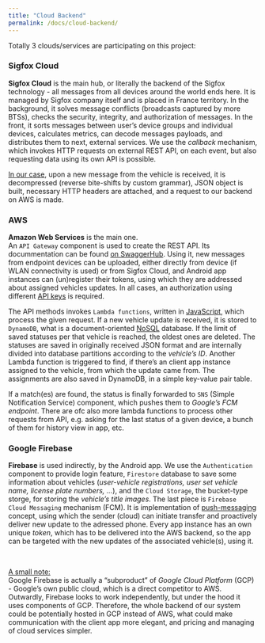 ```yaml
---
title: "Cloud Backend"
permalink: /docs/cloud-backend/
---
```


Totally 3 clouds/services are participating on this project: 

### Sigfox Cloud
**Sigfox Cloud** is the main hub, or literally the backend of the Sigfox technology - all messages from all devices around the world ends here. It is managed by Sigfox company itself and is placed in France territory. In the background, it solves message conflicts (broadcasts captured by more BTSs), checks the security, integrity, and authorization of messages. In the front, it sorts messages between user’s device groups and individual devices, calculates metrics, can decode messages payloads, and distributes them to next, external services. We use the *callback* mechanism, which invokes HTTP requests on external REST API, on each event, but also requesting data using its own API is possible. 

<u>In our case</u>, upon a new message from the vehicle is received, it is decompressed (reverse bite-shifts by custom grammar), JSON object is built, necessary HTTP headers are attached, and a request to our backend on AWS is made.

### AWS
**Amazon Web Services** is the main one.  
An `API Gateway` component is used to create the REST API. Its docummentation can be found <a href="https://app.swaggerhub.com/apis-docs/martin195/EV-IoT-Kit/" target="_blank">on SwaggerHub</a>. Using it, new messages from endpoint devices can be uploaded, either directly from device (if WLAN connectivity is used) or from Sigfox Cloud, and Android app instances can (un)register their tokens, using which they are addressed about assigned vehicles updates. In all cases, an authorization using different <u>API keys</u> is required. 

The API methods invokes `Lambda functions`, written in <u>JavaScript</u>, which process the given request. If a new vehicle update is received, it is stored to `DynamoDB`, what is a document-oriented <u>NoSQL</u> database. If the limit of saved statuses per that vehicle is reached, the oldest ones are deleted. The statuses are saved in originally received JSON format and are internally divided into database partitions according to the *vehicle’s ID*. Another Lambda function is triggered to find, if there’s an client app instance assigned to the vehicle, from which the update came from. The assignments are also saved in DynamoDB, in a simple key-value pair table. 

If a match(es) are found, the status is finally forwarded to `SNS` (Simple Notification Service) component, which pushes them to *Google’s FCM endpoint*. 
There are ofc also more lambda functions to process other requests from API, e.g. asking for the last status of a given device, a bunch of them for history view in app, etc.

### Google Firebase
**Firebase** is used indirectly, by the Android app. We use the `Authentication` component to provide login feature, `Firestore` database to save some information about vehicles (*user-vehicle registrations, user set vehicle name, license plate numbers, …*), and the `Cloud Storage`, the bucket-type storge, for storing the *vehicle’s title images*. The last piece is `Firebase Cloud Messaging` mechanism (FCM). It is implementation of <u>push-messaging</u> concept, using which the sender (cloud) can initiate transfer and proactively deliver new update to the adressed phone. Every app instance has an own unique *token*, which has to be delivered into the AWS backend, so the app can be targeted with the new updates of the associated vehicle(s), using it.

<br>

<u>A small note:</u>  
Google Firebase is actually a “subproduct” of *Google Cloud Platform* (GCP) - Google’s own public cloud, which is a direct competitor to AWS. Outwardly, Firebase looks to work independently, but under the hood it uses components of GCP. Therefore, the whole backend of our system could be potentially hosted in GCP instead of AWS, what could make communication with the client app more elegant, and pricing and managing of cloud services simpler. 